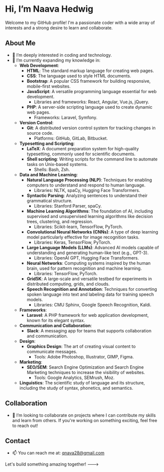 # Hi, I’m Naava Hedwig

Welcome to my GitHub profile! I'm a passionate coder with a wide array of interests and a strong desire to learn and collaborate.

## About Me
- 👀 I’m deeply interested in coding and technology.
- 🌱 I’m currently expanding my knowledge in:
  - **Web Development**: 
    - **HTML**: The standard markup language for creating web pages.
    - **CSS**: The language used to style HTML documents.
    - **Bootstrap**: A popular CSS framework for building responsive, mobile-first websites.
    - **JavaScript**: A versatile programming language essential for web development.
      - Libraries and frameworks: React, Angular, Vue.js, jQuery.
    - **PHP**: A server-side scripting language used to create dynamic web pages.
      - Frameworks: Laravel, Symfony.
  - **Version Control**:
    - **Git**: A distributed version control system for tracking changes in source code.
      - Platforms: GitHub, GitLab, Bitbucket.
  - **Typesetting and Scripting**:
    - **LaTeX**: A document preparation system for high-quality typesetting, commonly used for scientific documents.
    - **Shell scripting**: Writing scripts for the command line to automate tasks on Unix-based systems.
      - Shells: Bash, Zsh.
  - **Data and Machine Learning**:
    - **Natural Language Processing (NLP)**: Techniques for enabling computers to understand and respond to human language.
      - Libraries: NLTK, spaCy, Hugging Face Transformers.
    - **Syntactic Parsing**: Analyzing sentences to understand their grammatical structure.
      - Libraries: Stanford Parser, spaCy.
    - **Machine Learning Algorithms**: The foundation of AI, including supervised and unsupervised learning algorithms like decision trees, clustering, and regression.
      - Libraries: Scikit-learn, TensorFlow, PyTorch.
    - **Convolutional Neural Networks (CNNs)**: A type of deep learning model particularly effective for image recognition tasks.
      - Libraries: Keras, TensorFlow, PyTorch.
    - **Large Language Models (LLMs)**: Advanced AI models capable of understanding and generating human-like text (e.g., GPT-3).
      - Libraries: OpenAI GPT, Hugging Face Transformers.
    - **Neural Networks**: Computing systems inspired by the human brain, used for pattern recognition and machine learning.
      - Libraries: TensorFlow, PyTorch.
    - **Grid5K**: A large-scale and versatile testbed for experiments in distributed computing, grids, and clouds.
    - **Speech Recognition and Annotation**: Techniques for converting spoken language into text and labeling data for training speech models.
      - Libraries: CMU Sphinx, Google Speech Recognition, Kaldi.
  - **Frameworks**:
    - **Laravel**: A PHP framework for web application development, known for its elegant syntax.
  - **Communication and Collaboration**:
    - **Slack**: A messaging app for teams that supports collaboration and communication.
  - **Design**:
    - **Graphics Design**: The art of creating visual content to communicate messages.
      - Tools: Adobe Photoshop, Illustrator, GIMP, Figma.
  - **Marketing**:
    - **SEO/SEM**: Search Engine Optimization and Search Engine Marketing techniques to increase the visibility of websites.
      - Tools: Google Analytics, SEMrush, Moz.
  - **Linguistics**: The scientific study of language and its structure, including the study of syntax, phonetics, and semantics.

## Collaboration
- 💞️ I’m looking to collaborate on projects where I can contribute my skills and learn from others. If you're working on something exciting, feel free to reach out!

## Contact
- 📫 You can reach me at: qnava28@gmail.com

Let's build something amazing together!
--->
